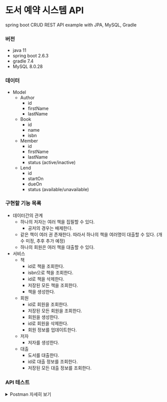 # 도서 예약 시스템 API
spring boot CRUD REST API example with JPA, MySQL, Gradle

### 버전
- java 11
- spring boot 2.6.3
- gradle 7.4
- MySQL 8.0.28

### 데이터
- Model
  - Author
    - id
    - firstName
    - lastName
  - Book
    - id
    - name
    - isbn
  - Member
    - id
    - firstName
    - lastName
    - status (active/inactive)
  - Lend
    - id
    - startOn
    - dueOn
    - status (available/unavailable)
    
### 구현할 기능 목록
- 데이터간의 관계
  - 하나의 저자는 여러 책을 집필할 수 있다.
    - 공저의 경우는 배제한다.
  - 같은 책이 여러 권 존재한다. 따라서 하나의 책을 여러명이 대출할 수 있다. (개수 미정, 추후 추가 예정)
  - 하나의 회원은 여러 책을 대출할 수 있다.
- 서비스
  - 책
    - id로 책을 조회한다.
    - isbn으로 책을 조회한다.
    - id로 책을 삭제한다.
    - 저장된 모든 책을 조회한다.
    - 책을 생성한다.
  - 회원
    - id로 회원을 조회한다.
    - 저장된 모든 회원을 조회한다.
    - 회원을 생성한다.
    - id로 회원을 삭제한다.
    - 회원 정보를 업데이트한다.
  - 저자
    - 저자를 생성한다.
  - 대출
    - 도서를 대출한다.
    - id로 대출 정보를 조회한다.
    - 저장된 모든 대출 정보를 조회한다.

### API 테스트 
<details>
<summary>Postman 자세히 보기</summary>
 
<br>
  
- 저자 추가하기 기능 : /library/author (POST)

![image](https://user-images.githubusercontent.com/70425484/155282594-bd769feb-fa33-4b75-b4cd-cdb66b36da86.png)
  
- 책 추가하기 기능 : /library/book (POST)

![image](https://user-images.githubusercontent.com/70425484/155282750-35bee8ed-b327-4ef4-9481-29e7563853e2.png)
  
- 책 조회하기 기능 (isbn) : /library/book?isbn= (GET)

![image](https://user-images.githubusercontent.com/70425484/155282777-f6588840-6be3-477f-b217-b391b258cba4.png)

- 모든 책 조회하기 기능 /library/book/all (GET)

![image](https://user-images.githubusercontent.com/70425484/155282833-f8504c5d-5e7e-4ff0-9eb0-05ecbdbf1a45.png)
  
- id로 책 조회하기 기능 /library/book/{bookId} (GET)

![image](https://user-images.githubusercontent.com/70425484/155282865-293d864d-62fa-4a35-b893-d4edca2fe33e.png)
  
- 멤버 추가하기 기능 /library/member (POST)

![image](https://user-images.githubusercontent.com/70425484/155282880-2f10caa3-ff40-4cb5-a2e3-699b5d64a73f.png)

- 모든 멤버 조회하기 기능 /library/member/all (GET)

![image](https://user-images.githubusercontent.com/70425484/155282902-96c1d2a6-5974-4bec-a6af-187f17c78f76.png)

- id로 멤버 조회하기 기능 /library/member/{memberId} (GET)

![image](https://user-images.githubusercontent.com/70425484/155282915-073daa01-7454-4be1-aa20-1aa403d9837d.png)

- id로 멤버 이름 변경하기 기능 /library/member/update/{memberId} (PATCH)

![image](https://user-images.githubusercontent.com/70425484/155282930-0a983387-2192-4e63-b2f6-234cfb56ebfd.png)

- 책 대출하기 기능 /library/lend (POST)

![image](https://user-images.githubusercontent.com/70425484/155282950-a9cb466a-450f-41e8-b84c-2807229e9cb1.png)

- id로 책 대출 조회하기 기능 /library/lend/{lendId} (GET)

![image](https://user-images.githubusercontent.com/70425484/155282963-38ac977a-42b8-473f-82a6-b13ff32109ac.png)

- 모든 책 대출 조회하기 기능 /library/lend/all (GET)

![image](https://user-images.githubusercontent.com/70425484/155282986-c7c0df3e-26e2-4d2b-991b-c5b1002ad613.png)

</details>
